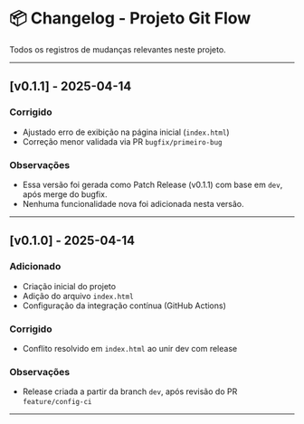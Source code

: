 # 📦 Changelog - Projeto Git Flow

Todos os registros de mudanças relevantes neste projeto.

---

## [v0.1.1] - 2025-04-14
### Corrigido
- Ajustado erro de exibição na página inicial (`index.html`)
- Correção menor validada via PR `bugfix/primeiro-bug`

### Observações
- Essa versão foi gerada como Patch Release (v0.1.1) com base em `dev`, após merge do bugfix.
- Nenhuma funcionalidade nova foi adicionada nesta versão.

---

## [v0.1.0] - 2025-04-14
### Adicionado
- Criação inicial do projeto
- Adição do arquivo `index.html`
- Configuração da integração contínua (GitHub Actions)

### Corrigido
- Conflito resolvido em `index.html` ao unir dev com release

### Observações
- Release criada a partir da branch `dev`, após revisão do PR `feature/config-ci`

---
